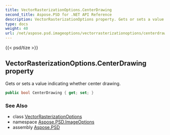 ```yaml
---
title: VectorRasterizationOptions.CenterDrawing
second_title: Aspose.PSD for .NET API Reference
description: VectorRasterizationOptions property. Gets or sets a value indicating whether center drawing
type: docs
weight: 40
url: /net/aspose.psd.imageoptions/vectorrasterizationoptions/centerdrawing/
---
```

{{< psd/tize >}}
## VectorRasterizationOptions.CenterDrawing property

Gets or sets a value indicating whether center drawing.

```csharp
public bool CenterDrawing { get; set; }
```

### See Also

* class [VectorRasterizationOptions](../)
* namespace [Aspose.PSD.ImageOptions](../../../aspose.psd.imageoptions/)
* assembly [Aspose.PSD](../../../)


